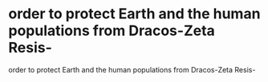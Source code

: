 # order to protect Earth and the human populations from Dracos-Zeta Resis-

order to protect Earth and the human populations from Dracos-Zeta Resis-